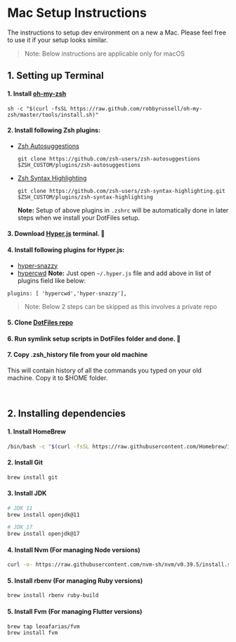 # Mac Setup Instructions

The instructions to setup dev environment on a new a Mac. Please feel free to use it if your setup looks similar.

> Note: Below instructions are applicable only for macOS

## 1. Setting up Terminal

#### 1. Install [oh-my-zsh](https://ohmyz.sh/)

```
sh -c "$(curl -fsSL https://raw.github.com/robbyrussell/oh-my-zsh/master/tools/install.sh)"
```

#### 2. Install following Zsh plugins:

- [Zsh Autosuggestions](https://github.com/zsh-users/zsh-autosuggestions)
  ```
  git clone https://github.com/zsh-users/zsh-autosuggestions $ZSH_CUSTOM/plugins/zsh-autosuggestions
  ```
- [Zsh Syntax Highlighting](https://github.com/zsh-users/zsh-syntax-highlighting)
  ```
  git clone https://github.com/zsh-users/zsh-syntax-highlighting.git $ZSH_CUSTOM/plugins/zsh-syntax-highlighting
  ```
  **Note:** Setup of above plugins in `.zshrc` will be automatically done in later steps when we install your DotFiles setup.

#### 3. Download [Hyper.js](https://hyper.is/) terminal. :pray:

#### 4. Install following plugins for Hyper.js:

- [hyper-snazzy](https://github.com/sindresorhus/hyper-snazzy)
- [hypercwd](https://github.com/hharnisc/hypercwd)
  **Note:** Just open `~/.hyper.js` file and add above in list of plugins field like below:

```
plugins: [ 'hypercwd','hyper-snazzy'],
```

> Note: Below 2 steps can be skipped as this involves a private repo

#### 5. Clone [DotFiles repo](https://github.com/punitda/DotFiles)

#### 6. Run symlink setup scripts in DotFiles folder and done. :metal:

#### 7. Copy .zsh_history file from your old machine

This will contain history of all the commands you typed on your old machine. Copy it to $HOME folder.

<br />

## 2. Installing dependencies

#### 1. Install HomeBrew

```sh
/bin/bash -c "$(curl -fsSL https://raw.githubusercontent.com/Homebrew/install/HEAD/install.sh)"
```

#### 2. Install Git

```sh
brew install git
```

#### 3. Install JDK

```sh
# JDK 11
brew install openjdk@11

# JDK 17
brew install openjdk@17
```

#### 4. Install Nvm (For managing Node versions)

```sh
curl -o- https://raw.githubusercontent.com/nvm-sh/nvm/v0.39.5/install.sh | bash
```

#### 5. Install rbenv (For managing Ruby versions)

```sh
brew install rbenv ruby-build
```

#### 5. Install Fvm (For managing Flutter versions)

```sh
brew tap leoafarias/fvm
brew install fvm
```
